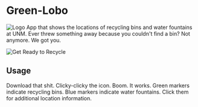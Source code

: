 # Green-Lobo 
![Logo](http://i118.photobucket.com/albums/o96/crazybeast5/ic_launcher_zps3z4zb8qj.png?raw=true ) 
App that shows the locations of recycling bins and water fountains at UNM. Ever threw something away because you couldn't find a bin? Not anymore. We got you.

![Get Ready to Recycle](http://i118.photobucket.com/albums/o96/crazybeast5/Green%20Lobo%20screenshot_zpsinayngsv.png?raw=true "woof-woof")

## Usage
Download that shit. Clicky-clicky the icon. Boom. It works. Green markers indicate recycling bins. Blue markers indicate water fountains. Click them for additional location information. 
